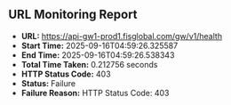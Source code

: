## URL Monitoring Report

- **URL:** https://api-gw1-prod1.fisglobal.com/gw/v1/health
- **Start Time:** 2025-09-16T04:59:26.325587
- **End Time:** 2025-09-16T04:59:26.538343
- **Total Time Taken:** 0.212756 seconds
- **HTTP Status Code:** 403
- **Status:** Failure
- **Failure Reason:** HTTP Status Code: 403
